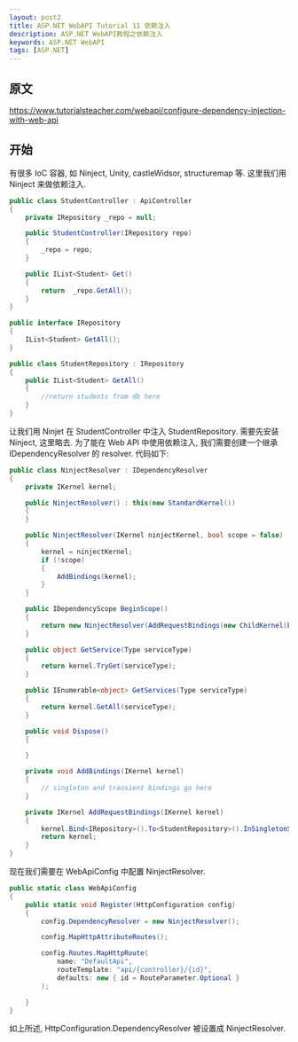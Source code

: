 ```yaml
---
layout: post2
title: ASP.NET WebAPI Tutorial 11 依赖注入
description: ASP.NET WebAPI教程之依赖注入
keywords: ASP.NET WebAPI
tags: [ASP.NET]
---
```


## 原文

https://www.tutorialsteacher.com/webapi/configure-dependency-injection-with-web-api

## 开始

有很多 IoC 容器, 如 Ninject, Unity, castleWidsor, structuremap 等. 这里我们用 Ninject 来做依赖注入.

```c#
public class StudentController : ApiController
{
    private IRepository _repo = null;

    public StudentController(IRepository repo)
    {
        _repo = repo;
    }

    public IList<Student> Get()
    {
        return  _repo.GetAll();
    }
}

public interface IRepository
{
    IList<Student> GetAll();
}

public class StudentRepository : IRepository
{
    public IList<Student> GetAll()
    {
        //return students from db here
    }
}
```

让我们用 Ninjet 在 StudentController 中注入 StudentRepository.
需要先安装 Ninject, 这里略去.
为了能在 Web API 中使用依赖注入, 我们需要创建一个继承 IDependencyResolver 的 resolver. 代码如下:

```c#
public class NinjectResolver : IDependencyResolver
{
    private IKernel kernel;

    public NinjectResolver() : this(new StandardKernel())
    {
    }

    public NinjectResolver(IKernel ninjectKernel, bool scope = false)
    {
        kernel = ninjectKernel;
        if (!scope)
        {
            AddBindings(kernel);
        }
    }

    public IDependencyScope BeginScope()
    {
        return new NinjectResolver(AddRequestBindings(new ChildKernel(kernel)), true);
    }

    public object GetService(Type serviceType)
    {
        return kernel.TryGet(serviceType);
    }

    public IEnumerable<object> GetServices(Type serviceType)
    {
        return kernel.GetAll(serviceType);
    }

    public void Dispose()
    {

    }

    private void AddBindings(IKernel kernel)
    {
        // singleton and transient bindings go here
    }

    private IKernel AddRequestBindings(IKernel kernel)
    {
        kernel.Bind<IRepository>().To<StudentRepository>().InSingletonScope();
        return kernel;
    }
}
```

现在我们需要在 WebApiConfig 中配置 NinjectResolver.

```C#
public static class WebApiConfig
{
    public static void Register(HttpConfiguration config)
    {
        config.DependencyResolver = new NinjectResolver();

        config.MapHttpAttributeRoutes();

        config.Routes.MapHttpRoute(
            name: "DefaultApi",
            routeTemplate: "api/{controller}/{id}",
            defaults: new { id = RouteParameter.Optional }
        );

    }
}
```

如上所述, HttpConfiguration.DependencyResolver 被设置成 NinjectResolver.
